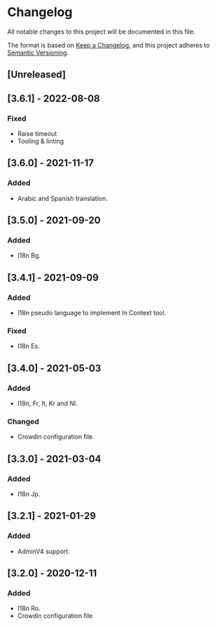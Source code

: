 # Changelog

All notable changes to this project will be documented in this file.

The format is based on [Keep a Changelog](https://keepachangelog.com/en/1.0.0/),
and this project adheres to [Semantic Versioning](https://semver.org/spec/v2.0.0.html).

## [Unreleased]

## [3.6.1] - 2022-08-08

### Fixed

- Raise timeout
- Tooling & linting

## [3.6.0] - 2021-11-17

### Added

- Arabic and Spanish translation.

## [3.5.0] - 2021-09-20

### Added

- I18n Bg.

## [3.4.1] - 2021-09-09

### Added

- I18n pseudo language to implement In Context tool.

### Fixed

- I18n Es.

## [3.4.0] - 2021-05-03

### Added

- I18n, Fr, It, Kr and Nl.

### Changed

- Crowdin configuration file.

## [3.3.0] - 2021-03-04

### Added

- I18n Jp.

## [3.2.1] - 2021-01-29

### Added

- AdminV4 support.

## [3.2.0] - 2020-12-11

### Added

- I18n Ro.
- Crowdin configuration file.

